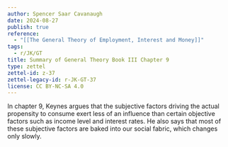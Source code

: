 ```yaml
---
author: Spencer Saar Cavanaugh
date: 2024-08-27
publish: true
reference:
  - "[[The General Theory of Employment, Interest and Money]]"
tags:
  - r/JK/GT
title: Summary of General Theory Book III Chapter 9
type: zettel
zettel-id: z-37
zettel-legacy-id: r-JK-GT-37
license: CC BY-NC-SA 4.0
---
```


In chapter 9, Keynes argues that the subjective factors driving the actual propensity to consume exert less of an influence than certain objective factors such as income level and interest rates. He also says that most of these subjective factors are baked into our social fabric, which changes only slowly.
